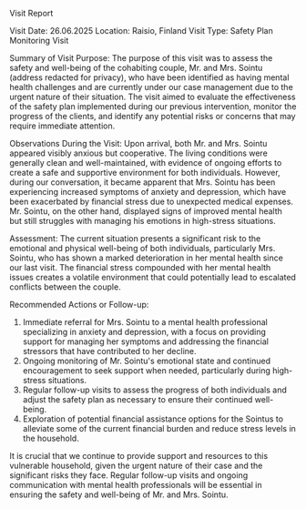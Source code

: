  Visit Report

Visit Date: 26.06.2025
Location: Raisio, Finland
Visit Type: Safety Plan Monitoring Visit

Summary of Visit Purpose:
The purpose of this visit was to assess the safety and well-being of the cohabiting couple, Mr. and Mrs. Sointu (address redacted for privacy), who have been identified as having mental health challenges and are currently under our case management due to the urgent nature of their situation. The visit aimed to evaluate the effectiveness of the safety plan implemented during our previous intervention, monitor the progress of the clients, and identify any potential risks or concerns that may require immediate attention.

Observations During the Visit:
Upon arrival, both Mr. and Mrs. Sointu appeared visibly anxious but cooperative. The living conditions were generally clean and well-maintained, with evidence of ongoing efforts to create a safe and supportive environment for both individuals. However, during our conversation, it became apparent that Mrs. Sointu has been experiencing increased symptoms of anxiety and depression, which have been exacerbated by financial stress due to unexpected medical expenses. Mr. Sointu, on the other hand, displayed signs of improved mental health but still struggles with managing his emotions in high-stress situations.

Assessment:
The current situation presents a significant risk to the emotional and physical well-being of both individuals, particularly Mrs. Sointu, who has shown a marked deterioration in her mental health since our last visit. The financial stress compounded with her mental health issues creates a volatile environment that could potentially lead to escalated conflicts between the couple.

Recommended Actions or Follow-up:
1. Immediate referral for Mrs. Sointu to a mental health professional specializing in anxiety and depression, with a focus on providing support for managing her symptoms and addressing the financial stressors that have contributed to her decline.
2. Ongoing monitoring of Mr. Sointu's emotional state and continued encouragement to seek support when needed, particularly during high-stress situations.
3. Regular follow-up visits to assess the progress of both individuals and adjust the safety plan as necessary to ensure their continued well-being.
4. Exploration of potential financial assistance options for the Sointus to alleviate some of the current financial burden and reduce stress levels in the household.

It is crucial that we continue to provide support and resources to this vulnerable household, given the urgent nature of their case and the significant risks they face. Regular follow-up visits and ongoing communication with mental health professionals will be essential in ensuring the safety and well-being of Mr. and Mrs. Sointu.